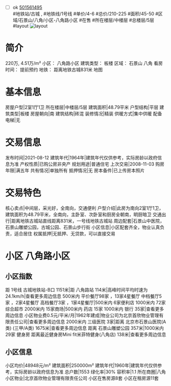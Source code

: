 - [ ] ok [501561495](https://bj.5i5j.com/ershoufang/501561495.html)  
 #地铁站/古城 ,  #地铁线/1号线
#单价/4-6 #总价/210-225 #面积/45-50   #区域/石景山/八角/小区-八角路小区 #在售 #所在楼层/中楼层 #总楼层/5层 #layout 
![layout](http://image2a.5i5j.com/bdir/layout/8e0e650aceed45d7b26d70e48763561b.jpg_P5.jpg) 
# 简介 
 220万,  4.51万/m² 
小区： 八角路小区
建筑类型： 板楼
区域： 石景山 八角
看房时间： 提前预约
地铁： 距离地铁古城831米 地图
# 基本信息 
 房屋户型|2室1厅1卫
所在楼层|中楼层/5层
建筑面积|48.79平米
户型结构|平层
建筑类型|板楼
房屋朝向|南
建筑结构|砖混
装修情况|精装
供暖方式|集中供暖
配备电梯|无
# 交易信息 
 发布时间|2021-08-12
建筑年代|1964年|建筑年代仅供参考，实际房龄以政府信息为准
产权性质|已购公房非央产
规划用途|普通住宅
上次交易|2008-11-03
购房年限|满五年
共有情况|单独所有
抵押情况|无
房本备件|已上传房本照片
# 交易特色 
 核心卖点|中间层，采光好，全南向，交通便利
户型介绍|此房为南向2室1厅1卫，建筑面积为48.79平米，全南向，主卧室、次卧室和厨房全朝南，眀厨暗卫
交通出行|距离地铁古城站直线距离831米，一号线地铁古城站
周边配套|石景山中医院，石景山雕塑公园，古城公园、石景山步行街
小区信息|小区配套齐全，物业认真负责，适合居住
权属抵押|无抵押、无贷款，可以直接交易
# 小区 八角路小区
## 小区指数 
 距 1号线 古城地铁站-B口 1151米|距 八角路站 114米|高峰时间平均时速为24.1km/h|查看更多周边信息
500米内 平价餐厅98家 ，13家4星餐厅
中档餐厅5家 ，2家4星餐厅
高档餐厅3家 ，1家4星餐厅|500米内 6家便利店
1000米内 72家综合超市
2000米内 15家商场|500米内 药店 15家
1000米内 银行 35家|查看更多周边信息
小区物业费0.5元/平米/月|1962年建成|物业公司为北京首欣物业管理有限责任公司|查看更多周边信息
2000米内 三级医院 3家|距离 北京市石景山医院(A类) (三甲/A类) 1675米|查看更多周边信息
距离 石景山雕塑公园 357米|1000米内 29家 健身房
距离最近健身房Mini fit米菲特健身(八角店) 138米|查看更多周边信息
## 小区信息 
 小区均价|48948元/m²
建筑面积|250000m²
建筑年代|1960年|建筑年代仅供参考，实际房龄以政府信息为准
总户数|1553
绿化率|30%
容积率|1.1
所在商圈|八角
小区物业|北京首欣物业管理有限责任公司
小区在售房源8套
小区在租房源11套
